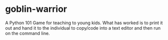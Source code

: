 # goblin-warrior
A Python 101 Game for teaching to young kids.  What has worked is to print it out and hand it to the individual to copy/code into a text editor and then run on the command line.  
